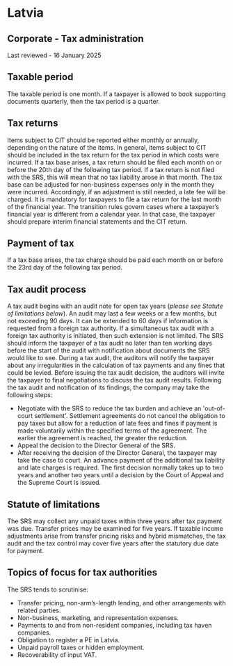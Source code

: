 # Latvia
## Corporate - Tax administration
Last reviewed - 16 January 2025
## Taxable period
The taxable period is one month. If a taxpayer is allowed to book supporting documents quarterly, then the tax period is a quarter.
## Tax returns
Items subject to CIT should be reported either monthly or annually, depending on the nature of the items. In general, items subject to CIT should be included in the tax return for the tax period in which costs were incurred. If a tax base arises, a tax return should be filed each month on or before the 20th day of the following tax period. If a tax return is not filed with the SRS, this will mean that no tax liability arose in that month. The tax base can be adjusted for non-business expenses only in the month they were incurred. Accordingly, if an adjustment is still needed, a late fee will be charged.
It is mandatory for taxpayers to file a tax return for the last month of the financial year.
The transition rules govern cases where a taxpayer’s financial year is different from a calendar year. In that case, the taxpayer should prepare interim financial statements and the CIT return.
## Payment of tax
If a tax base arises, the tax charge should be paid each month on or before the 23rd day of the following tax period.
## Tax audit process
A tax audit begins with an audit note for open tax years (_please see Statute of limitations below_). An audit may last a few weeks or a few months, but not exceeding 90 days. It can be extended to 60 days if information is requested from a foreign tax authority. If a simultaneous tax audit with a foreign tax authority is initiated, then such extension is not limited.
The SRS should inform the taxpayer of a tax audit no later than ten working days before the start of the audit with notification about documents the SRS would like to see.
During a tax audit, the auditors will notify the taxpayer about any irregularities in the calculation of tax payments and any fines that could be levied. Before issuing the tax audit decision, the auditors will invite the taxpayer to final negotiations to discuss the tax audit results.
Following the tax audit and notification of its findings, the company may take the following steps:
  * Negotiate with the SRS to reduce the tax burden and achieve an 'out-of-court settlement'. Settlement agreements do not cancel the obligation to pay taxes but allow for a reduction of late fees and fines if payment is made voluntarily within the specified terms of the agreement. The earlier the agreement is reached, the greater the reduction.
  * Appeal the decision to the Director General of the SRS.
  * After receiving the decision of the Director General, the taxpayer may take the case to court. An advance payment of the additional tax liability and late charges is required. The first decision normally takes up to two years and another two years until a decision by the Court of Appeal and the Supreme Court is issued.


## Statute of limitations
The SRS may collect any unpaid taxes within three years after tax payment was due. Transfer prices may be examined for five years. If taxable income adjustments arise from transfer pricing risks and hybrid mismatches, the tax audit and the tax control may cover five years after the statutory due date for payment.
## Topics of focus for tax authorities
The SRS tends to scrutinise:
  * Transfer pricing, non-arm’s-length lending, and other arrangements with related parties.
  * Non-business, marketing, and representation expenses.
  * Payments to and from non-resident companies, including tax haven companies.
  * Obligation to register a PE in Latvia.
  * Unpaid payroll taxes or hidden employment.
  * Recoverability of input VAT.


